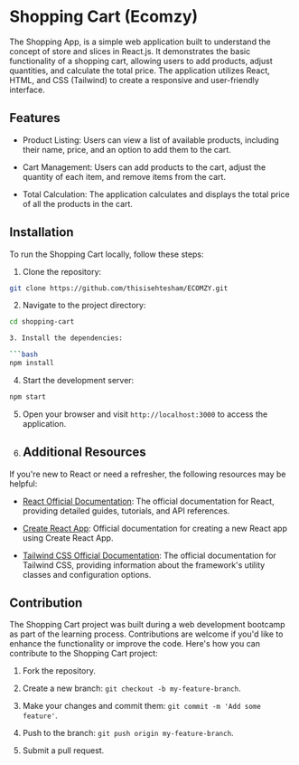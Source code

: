 # Shopping Cart (Ecomzy)

The Shopping App, is a simple web application built to understand the concept of store and slices in React.js. It demonstrates the basic functionality of a shopping cart, allowing users to add products, adjust quantities, and calculate the total price. The application utilizes React, HTML, and CSS (Tailwind) to create a responsive and user-friendly interface.

## Features

-   Product Listing: Users can view a list of available products, including their name, price, and an option to add them to the cart.

-   Cart Management: Users can add products to the cart, adjust the quantity of each item, and remove items from the cart.

-   Total Calculation: The application calculates and displays the total price of all the products in the cart.

## Installation

To run the Shopping Cart locally, follow these steps:

1. Clone the repository:

```bash
git clone https://github.com/thisisehtesham/ECOMZY.git
```

2. Navigate to the project directory:

```bash
cd shopping-cart

3. Install the dependencies:

```bash
npm install
```

4. Start the development server:

```bash
npm start
```

5. Open your browser and visit `http://localhost:3000` to access the application.

6. ## Additional Resources

If you're new to React or need a refresher, the following resources may be helpful:

-   [React Official Documentation](https://reactjs.org/docs): The official documentation for React, providing detailed guides, tutorials, and API references.

-   [Create React App](https://create-react-app.dev/docs/getting-started/): Official documentation for creating a new React app using Create React App.

-   [Tailwind CSS Official Documentation](https://tailwindcss.com/docs): The official documentation for Tailwind CSS, providing information about the framework's utility classes and configuration options.

## Contribution

The Shopping Cart project was built during a web development bootcamp as part of the learning process. Contributions are welcome if you'd like to enhance the functionality or improve the code. Here's how you can contribute to the Shopping Cart project:

1. Fork the repository.

2. Create a new branch: `git checkout -b my-feature-branch`.

3. Make your changes and commit them: `git commit -m 'Add some feature'`.

4. Push to the branch: `git push origin my-feature-branch`.

5. Submit a pull request.

